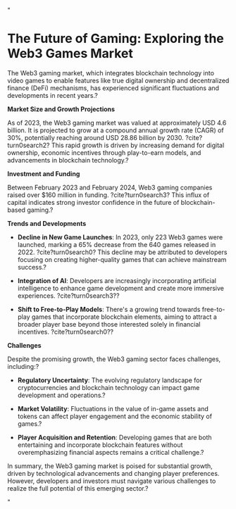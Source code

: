 "<h1>The Future of Gaming: Exploring the Web3 Games Market</h1><p>The Web3 gaming market, which integrates blockchain technology into video games to enable features like true digital ownership and decentralized finance (DeFi) mechanisms, has experienced significant fluctuations and developments in recent years.?</p>
<p><strong>Market Size and Growth Projections</strong></p>
<p>As of 2023, the Web3 gaming market was valued at approximately USD 4.6 billion. It is projected to grow at a compound annual growth rate (CAGR) of 30%, potentially reaching around USD 28.86 billion by 2030. ?cite?turn0search2? This rapid growth is driven by increasing demand for digital ownership, economic incentives through play-to-earn models, and advancements in blockchain technology.?</p>
<p><strong>Investment and Funding</strong></p>
<p>Between February 2023 and February 2024, Web3 gaming companies raised over $160 million in funding. ?cite?turn0search3? This influx of capital indicates strong investor confidence in the future of blockchain-based gaming.?</p>
<p><strong>Trends and Developments</strong></p>
<ul>
<li>
<p><strong>Decline in New Game Launches</strong>: In 2023, only 223 Web3 games were launched, marking a 65% decrease from the 640 games released in 2022. ?cite?turn0search0? This decline may be attributed to developers focusing on creating higher-quality games that can achieve mainstream success.?</p>
</li>
<li>
<p><strong>Integration of AI</strong>: Developers are increasingly incorporating artificial intelligence to enhance game development and create more immersive experiences. ?cite?turn0search3??</p>
</li>
<li>
<p><strong>Shift to Free-to-Play Models</strong>: There's a growing trend towards free-to-play games that incorporate blockchain elements, aiming to attract a broader player base beyond those interested solely in financial incentives. ?cite?turn0search0??</p>
</li>
</ul>
<p><strong>Challenges</strong></p>
<p>Despite the promising growth, the Web3 gaming sector faces challenges, including:?</p>
<ul>
<li>
<p><strong>Regulatory Uncertainty</strong>: The evolving regulatory landscape for cryptocurrencies and blockchain technology can impact game development and operations.?</p>
</li>
<li>
<p><strong>Market Volatility</strong>: Fluctuations in the value of in-game assets and tokens can affect player engagement and the economic stability of games.?</p>
</li>
<li>
<p><strong>Player Acquisition and Retention</strong>: Developing games that are both entertaining and incorporate blockchain features without overemphasizing financial aspects remains a critical challenge.?</p>
</li>
</ul>
<p>In summary, the Web3 gaming market is poised for substantial growth, driven by technological advancements and changing player preferences. However, developers and investors must navigate various challenges to realize the full potential of this emerging sector.?</p>"
